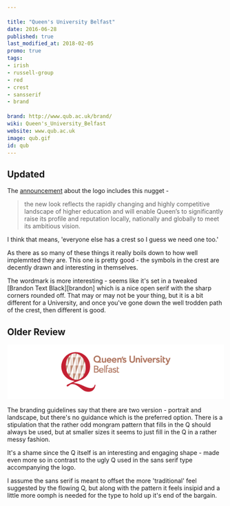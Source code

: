 ```yaml
---

title: "Queen's University Belfast"
date: 2016-06-28
published: true
last_modified_at: 2018-02-05
promo: true
tags:
- irish
- russell-group
- red
- crest
- sansserif
- brand

brand: http://www.qub.ac.uk/brand/
wiki: Queen's_University_Belfast
website: www.qub.ac.uk
image: qub.gif
id: qub
---
```


## Updated

The [announcement][announcement] about the logo includes this nugget -

> the new look reflects the rapidly changing and highly competitive landscape of higher education and will enable Queen’s to significantly raise its profile and reputation locally, nationally and globally to meet its ambitious vision.

I think that means, 'everyone else has a crest so I guess we need one too.'

As there as so many of these things it really boils down to how well implemnted they are. This one is pretty good - the symbols in the crest are decently drawn and interesting in themselves.

The wordmark is more interesting - seems like it's set in a tweaked [Brandon Text Black][brandon] which is a nice open serif with the sharp corners rounded off. That may or may not be your thing, but it is a bit different for a University, and once you've gone down the well trodden path of the crest, then different is good.

## Older Review

![Old Logo](/images/logospotter/qub-old.gif)

The branding guidelines say that there are two version - portrait and landscape, but there's no guidance which is the preferred option. There is a stipulation that the rather odd mongram pattern that fills in the Q should always be used, but at smaller sizes it seems to just fill in the Q in a rather messy fashion.

It's a shame since the Q itself is an interesting and engaging shape - made even more so in contrast to the ugly Q used in the sans serif type accompanying the logo.

I assume the sans serif is meant to offset the more 'traditional' feel suggested by the flowing Q, but along with the pattern it feels insipid and a little more oomph is needed for the type to hold up it's end of the bargain.

[announcement]: https://daro.qub.ac.uk/new-brand-identity
[brnadon]: https://www.fonts.com/font/hvd-fonts/brandon-text